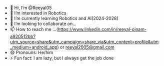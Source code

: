- 👋 Hi, I’m @Reeyal05
- 👀 I’m interested in Robotics 
- 🌱 I’m currently learning Robotics and AI(2024-2028)
- 💞️ I’m looking to collaborate on...
- 📫 How to reach me ...(https://www.linkedin.com/in/reeyal-oinam-a920512bb?utm_source=share&utm_campaign=share_via&utm_content=profile&utm_medium=android_app) or reeyal2005@gmail.com
- 😄 Pronouns: He/him
- ⚡ Fun fact: I am lazy, but I always get the job done

<!---
Reeyal05/Reeyal05 is a ✨ special ✨ repository because its `README.md` (this file) appears on your GitHub profile.
You can click the Preview link to take a look at your changes.
--->
